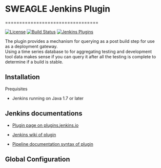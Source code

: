 # SWEAGLE Jenkins Plugin
=================================


[![License](http://img.shields.io/:license-mit-brightgreen.svg)](https://opensource.org/licenses/MIT)
[![Build Status](https://ci.jenkins.io/job/Plugins/job/sweagle-plugin/job/master/badge/icon)](https://ci.jenkins.io/job/Plugins/job/sweagle-plugin/job/master/)
[![Jenkins Plugins](https://img.shields.io/jenkins/plugin/v/sweagle.svg)](https://plugins.jenkins.io/sweagle)

The plugin provides a mechanism for querying  as a post build step for use as a deployment gateway.   
Using a time series database to for aggregating testing and development tool data makes sense if you can query it after all the testing is complete to determine if a build is stable.

## Installation
  Prequisites

  * Jenkins running on Java 1.7 or later

## Jenkins documentations

  * [Plugin page on plugins.jenkins.io](https://plugins.jenkins.io/sweagle)

  * [Jenkins wiki of plugin](https://wiki.jenkins.io/display/JENKINS/SWEAGLEPlugin)

  * [Pipeline documentation syntax of plugin](https://jenkins.io/doc/pipeline/steps/sweagle/)

## Global Configuration

 